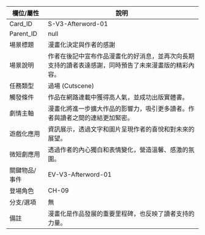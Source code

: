 | 欄位/屬性 | 說明 |
|---|---|
| Card_ID | S-V3-Afterword-01 |
| Parent_ID | null |
| 場景標題 | 漫畫化決定與作者的感謝 |
| 場景說明 | 作者在後記中宣布作品漫畫化的好消息，並再次向長期支持的讀者表達感謝，同時預告了未來漫畫版的精彩內容。 |
| 任務類型 | 過場 (Cutscene) |
| 觸發條件 | 作品在網路連載中獲得高人氣，並成功出版實體書。 |
| 劇情主軸 | 漫畫化將進一步擴大作品的影響力，吸引更多讀者。作者與讀者之間的連結更加緊密。 |
| 遊戲化應用 | 資訊展示，透過文字和圖片呈現作者的喜悅和對未來的展望。 |
| 微短劇應用 | 透過作者的內心獨白和表情變化，營造溫馨、感激的氛圍。 |
| 關鍵物品/事件 | EV-V3-Afterword-01 |
| 登場角色 | CH-09 |
| 分支/選項 | 無 |
| 備註 | 漫畫化是作品發展的重要里程碑，也反映了讀者支持的力量。 |
